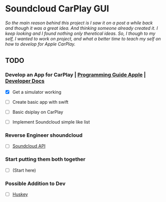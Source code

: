 # Soundcloud CarPlay GUI
###### So the main reason behind this project is I saw it on a post a while back and though it was a great idea. And thinking someone already created it. I keep looking and I found nothing only theretical ideas. So, I though to my self, I wanted to work on project, and what a better time to teach my self on how to develop for Apple CarPlay.

## TODO

### Develop an App for CarPlay | [Programming Guide Apple](https://developer.apple.com/carplay/documentation/CarPlay-App-Programming-Guide.pdf) | [Developer Docs](https://developer.apple.com/documentation/carplay/)
- [x] Get a simulator working
- [ ] Create basic app with swift
- [ ] Basic dsiplay on CarPlay
- [ ] Implement Soundcloud simple like list


### Reverse Engineer shoundcloud
- [ ] [Soundcloud API](https://developers.soundcloud.com/docs)


### Start putting them both together
- [ ] (Start here)


### Possible Addition to Dev
- [ ] [Huskey](https://typicode.github.io/husky/#/)
